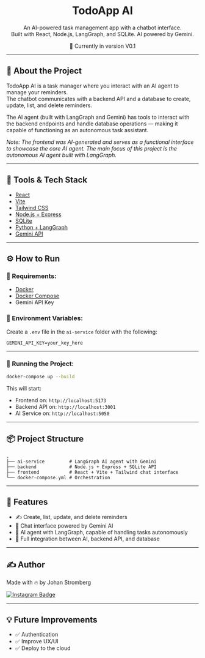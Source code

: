 
<h1 align="center">TodoApp AI</h1>

<p align="center">
An AI-powered task management app with a chatbot interface.<br>
Built with React, Node.js, LangGraph, and SQLite. AI powered by Gemini.<br>
</p>
<p align="center">🚀 Currently in version V0.1</p>

---

## 🧠 About the Project

TodoApp AI is a task manager where you interact with an AI agent to manage your reminders.  
The chatbot communicates with a backend API and a database to create, update, list, and delete reminders.

The AI agent (built with LangGraph and Gemini) has tools to interact with the backend endpoints and handle database operations — making it capable of functioning as an autonomous task assistant.

*Note: The frontend was AI-generated and serves as a functional interface to showcase the core AI agent. The main focus of this project is the autonomous AI agent built with LangGraph.*

---

## 🧰 Tools & Tech Stack

- [React](https://react.dev/)
- [Vite](https://vitejs.dev/)
- [Tailwind CSS](https://tailwindcss.com/)
- [Node.js + Express](https://expressjs.com/)
- [SQLite](https://www.sqlite.org/)
- [Python + LangGraph](https://langgraph.org/)
- [Gemini API](https://aistudio.google.com/app/prompts/new_chat)

---

## ⚙️ How to Run

### 🔑 Requirements:
- [Docker](https://www.docker.com/)
- [Docker Compose](https://docs.docker.com/compose/)
- Gemini API Key

### 🔧 Environment Variables:
Create a `.env` file in the `ai-service` folder with the following:

```
GEMINI_API_KEY=your_key_here
```

---

### 🚀 Running the Project:

```bash
docker-compose up --build
```

This will start:
- Frontend on: `http://localhost:5173`
- Backend API on: `http://localhost:3001`
- AI Service on: `http://localhost:5050`
  
---

## 📦 Project Structure

```
.
├── ai-service         # LangGraph AI agent with Gemini
├── backend            # Node.js + Express + SQLite API
├── frontend           # React + Vite + Tailwind chat interface
└── docker-compose.yml # Orchestration
```

---

## 🤖 Features

- ✍️ Create, list, update, and delete reminders
- 💬 Chat interface powered by Gemini AI
- 🧠 AI agent with LangGraph, capable of handling tasks autonomously
- 🔗 Full integration between AI, backend API, and database

---

## ✍️ Author

Made with 🔥 by Johan Stromberg

[![Instagram Badge](https://img.shields.io/badge/-Instagram-%23E4405F?style=for-the-badge&logo=instagram&logoColor=white)](https://instagram.com/_johanrecaman_)

---

## 💡 Future Improvements

- ✅ Authentication
- ✅ Improve UX/UI
- ✅ Deploy to the cloud
